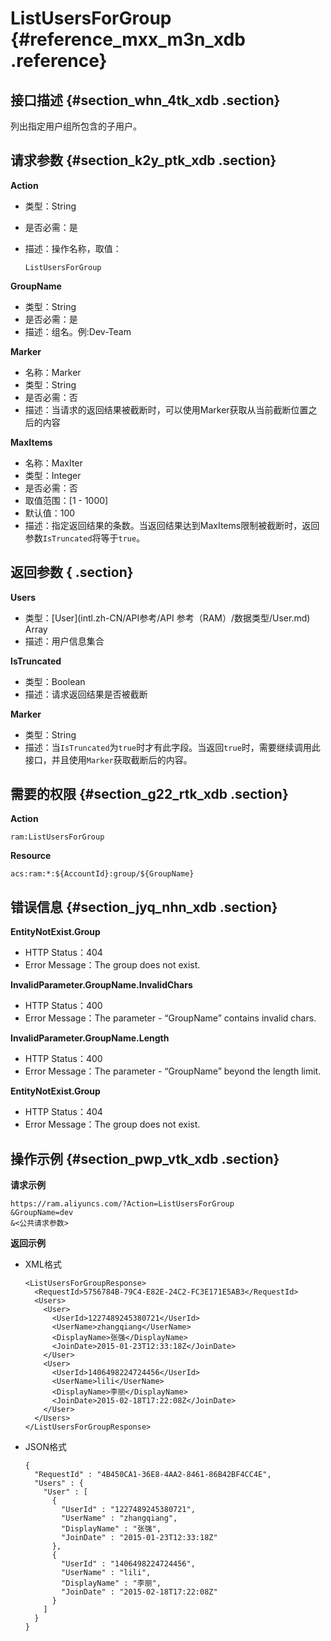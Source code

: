 # ListUsersForGroup {#reference_mxx_m3n_xdb .reference}

## 接口描述 {#section_whn_4tk_xdb .section}

列出指定用户组所包含的子用户。

## 请求参数 {#section_k2y_ptk_xdb .section}

**Action**

-   类型：String
-   是否必需：是
-   描述：操作名称，取值：

    ```
    ListUsersForGroup
    ```


**GroupName**

-   类型：String
-   是否必需：是
-   描述：组名。例:Dev-Team

**Marker**

-   名称：Marker
-   类型：String
-   是否必需：否
-   描述：当请求的返回结果被截断时，可以使用Marker获取从当前截断位置之后的内容

**MaxItems**

-   名称：MaxIter
-   类型：Integer
-   是否必需：否
-   取值范围：\[1 - 1000\]
-   默认值：100
-   描述：指定返回结果的条数。当返回结果达到MaxItems限制被截断时，返回参数`IsTruncated`将等于`true`。

## 返回参数 { .section}

**Users**

-   类型：[User](intl.zh-CN/API参考/API 参考（RAM）/数据类型/User.md) Array
-   描述：用户信息集合

**IsTruncated**

-   类型：Boolean
-   描述：请求返回结果是否被截断

**Marker**

-   类型：String
-   描述：当`IsTruncated`为`true`时才有此字段。当返回`true`时，需要继续调用此接口，并且使用`Marker`获取截断后的内容。

## 需要的权限 {#section_g22_rtk_xdb .section}

**Action**

```
ram:ListUsersForGroup
```

**Resource**

```
acs:ram:*:${AccountId}:group/${GroupName}
```

## 错误信息 {#section_jyq_nhn_xdb .section}

**EntityNotExist.Group**

-   HTTP Status：404
-   Error Message：The group does not exist.

**InvalidParameter.GroupName.InvalidChars**

-   HTTP Status：400
-   Error Message：The parameter - “GroupName” contains invalid chars.

**InvalidParameter.GroupName.Length**

-   HTTP Status：400
-   Error Message：The parameter - “GroupName” beyond the length limit.

**EntityNotExist.Group**

-   HTTP Status：404
-   Error Message：The group does not exist.

## 操作示例 {#section_pwp_vtk_xdb .section}

**请求示例**

```
https://ram.aliyuncs.com/?Action=ListUsersForGroup
&GroupName=dev
&<公共请求参数>
```

**返回示例**

-   XML格式

    ```
    <ListUsersForGroupResponse>
      <RequestId>5756784B-79C4-E82E-24C2-FC3E171E5AB3</RequestId>
      <Users>
        <User>
          <UserId>1227489245380721</UserId>
          <UserName>zhangqiang</UserName>
          <DisplayName>张强</DisplayName>
          <JoinDate>2015-01-23T12:33:18Z</JoinDate>
        </User>
        <User>
          <UserId>1406498224724456</UserId>
          <UserName>lili</UserName>
          <DisplayName>李丽</DisplayName>
          <JoinDate>2015-02-18T17:22:08Z</JoinDate>
        </User>
      </Users>
    </ListUsersForGroupResponse>
    ```

-   JSON格式

    ```
    {
      "RequestId" : "4B450CA1-36E8-4AA2-8461-86B42BF4CC4E",
      "Users" : {
        "User" : [
          {
            "UserId" : "1227489245380721",
            "UserName" : "zhangqiang",
            "DisplayName" : "张强",
            "JoinDate" : "2015-01-23T12:33:18Z"
          },
          {
            "UserId" : "1406498224724456",
            "UserName" : "lili",
            "DisplayName" : "李丽",
            "JoinDate" : "2015-02-18T17:22:08Z"
          }
        ]
      }
    }
    ```


